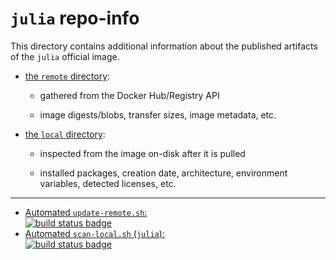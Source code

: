# `julia` repo-info

This directory contains additional information about the published artifacts of the `julia` official image.

-	[the `remote` directory](remote/):

	-	gathered from the Docker Hub/Registry API

	-	image digests/blobs, transfer sizes, image metadata, etc.

-	[the `local` directory](local/):

	-	inspected from the image on-disk after it is pulled

	-	installed packages, creation date, architecture, environment variables, detected licenses, etc.

---

-	[Automated `update-remote.sh`:  
	![build status badge](https://doi-janky.infosiftr.net/job/repo-info/job/remote/badge/icon)](https://doi-janky.infosiftr.net/job/repo-info/job/remote/)
-	[Automated `scan-local.sh` (`julia`):  
	![build status badge](https://doi-janky.infosiftr.net/job/repo-info/job/local/job/julia/badge/icon)](https://doi-janky.infosiftr.net/job/repo-info/job/local/job/julia)
